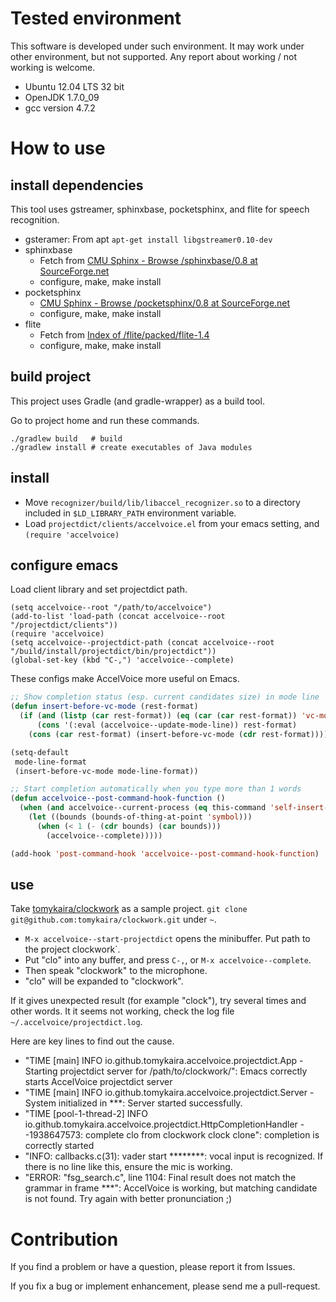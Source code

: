 # Tested environment

This software is developed under such environment.
It may work under other environment, but not supported.
Any report about working / not working is welcome.

- Ubuntu 12.04 LTS 32 bit
- OpenJDK 1.7.0_09
- gcc version 4.7.2

# How to use

## install dependencies

This tool uses gstreamer, sphinxbase, pocketsphinx, and flite for speech recognition.

- gsteramer: From apt `apt-get install libgstreamer0.10-dev`
- sphinxbase
    - Fetch from [CMU Sphinx - Browse /sphinxbase/0.8 at SourceForge.net](http://sourceforge.net/projects/cmusphinx/files/sphinxbase/0.8/)
    - configure, make, make install
- pocketsphinx
    - [CMU Sphinx - Browse /pocketsphinx/0.8 at SourceForge.net](http://sourceforge.net/projects/cmusphinx/files/pocketsphinx/0.8/)
    - configure, make, make install
- flite
    - Fetch from [Index of /flite/packed/flite-1.4](http://www.festvox.org/flite/packed/flite-1.4/)
    - configure, make, make install

## build project

This project uses Gradle (and gradle-wrapper) as a build tool.

Go to project home and run these commands.

    ./gradlew build   # build
    ./gradlew install # create executables of Java modules

## install

- Move `recognizer/build/lib/libaccel_recognizer.so` to a directory included in `$LD_LIBRARY_PATH` environment variable.
- Load `projectdict/clients/accelvoice.el` from your emacs setting, and `(require 'accelvoice)`

## configure emacs

Load client library and set projectdict path.

```
(setq accelvoice--root "/path/to/accelvoice")
(add-to-list 'load-path (concat accelvoice--root "/projectdict/clients"))
(require 'accelvoice)
(setq accelvoice--projectdict-path (concat accelvoice--root "/build/install/projectdict/bin/projectdict"))
(global-set-key (kbd "C-,") 'accelvoice--complete)
```

These configs make AccelVoice more useful on Emacs.

```lisp
;; Show completion status (esp. current candidates size) in mode line
(defun insert-before-vc-mode (rest-format)
  (if (and (listp (car rest-format)) (eq (car (car rest-format)) 'vc-mode))
      (cons '(:eval (accelvoice--update-mode-line)) rest-format)
    (cons (car rest-format) (insert-before-vc-mode (cdr rest-format)))))

(setq-default
 mode-line-format
 (insert-before-vc-mode mode-line-format))
```

```lisp
;; Start completion automatically when you type more than 1 words
(defun accelvoice--post-command-hook-function ()
  (when (and accelvoice--current-process (eq this-command 'self-insert-command))
    (let ((bounds (bounds-of-thing-at-point 'symbol)))
      (when (< 1 (- (cdr bounds) (car bounds)))
        (accelvoice--complete)))))

(add-hook 'post-command-hook 'accelvoice--post-command-hook-function)
```

## use

Take [tomykaira/clockwork](https://github.com/tomykaira/clockwork/) as a sample project.
`git clone git@github.com:tomykaira/clockwork.git` under `~`.

- `M-x accelvoice--start-projectdict` opens the minibuffer.  Put path to the project clockwork`.
- Put "clo" into any buffer, and press `C-,`, or `M-x accelvoice--complete`.
- Then speak "clockwork" to the microphone.
- "clo" will be expanded to "clockwork".

If it gives unexpected result (for example "clock"), try several times and other words.
It it seems not working, check the log file `~/.accelvoice/projectdict.log`.

Here are key lines to find out the cause.

- "TIME [main] INFO  io.github.tomykaira.accelvoice.projectdict.App - Starting projectdict server for /path/to/clockwork/": Emacs correctly starts AccelVoice projectdict server
- "TIME [main] INFO  io.github.tomykaira.accelvoice.projectdict.Server - System initialized in ***: Server started successfully.
- "TIME [pool-1-thread-2] INFO  io.github.tomykaira.accelvoice.projectdict.HttpCompletionHandler - -1938647573: complete clo from clockwork clock clone": completion is correctly started
- "INFO: callbacks.c(31): vader start ********: vocal input is recognized.  If there is no line like this, ensure the mic is working.
- "ERROR: "fsg_search.c", line 1104: Final result does not match the grammar in frame ***": AccelVoice is working, but matching candidate is not found. Try again with better pronunciation ;)

# Contribution

If you find a problem or have a question, please report it from Issues.

If you fix a bug or implement enhancement, please send me a pull-request.
